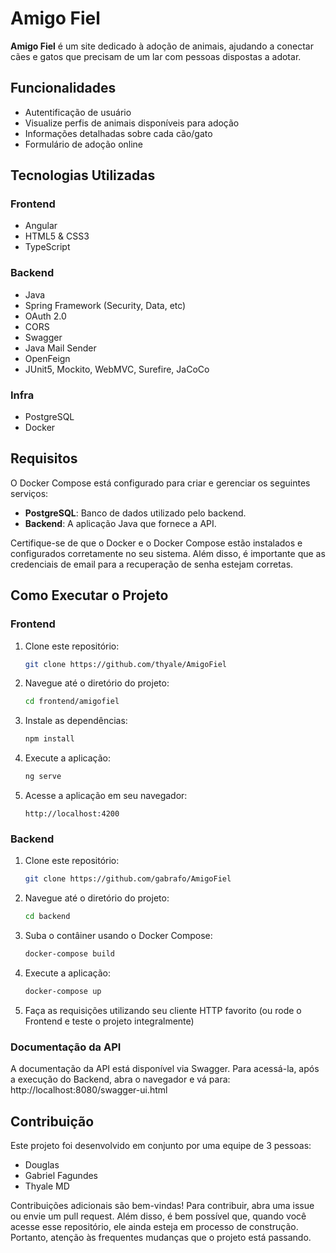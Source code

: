 # Amigo Fiel
**Amigo Fiel** é um site dedicado à adoção de animais, ajudando a conectar cães e gatos que precisam de um lar com pessoas dispostas a adotar.

## Funcionalidades
- Autentificação de usuário
- Visualize perfis de animais disponíveis para adoção
- Informações detalhadas sobre cada cão/gato
- Formulário de adoção online

## Tecnologias Utilizadas

### Frontend
- Angular
- HTML5 & CSS3
- TypeScript

### Backend
- Java
- Spring Framework (Security, Data, etc)
- OAuth 2.0
- CORS
- Swagger
- Java Mail Sender
- OpenFeign
- JUnit5, Mockito, WebMVC, Surefire, JaCoCo

### Infra
- PostgreSQL
- Docker

## Requisitos
O Docker Compose está configurado para criar e gerenciar os seguintes serviços:
- **PostgreSQL**: Banco de dados utilizado pelo backend.
- **Backend**: A aplicação Java que fornece a API.

Certifique-se de que o Docker e o Docker Compose estão instalados e configurados corretamente no seu sistema. Além disso, é importante que as credenciais de email para a recuperação de senha estejam corretas.

## Como Executar o Projeto

### Frontend
1. Clone este repositório:
    ```bash
    git clone https://github.com/thyale/AmigoFiel
    ```
2. Navegue até o diretório do projeto:
    ```bash
    cd frontend/amigofiel
    ```
3. Instale as dependências:
    ```bash
    npm install
    ```
4. Execute a aplicação:
    ```bash
    ng serve
    ```
5. Acesse a aplicação em seu navegador:
    ```
    http://localhost:4200
    ```

### Backend
1. Clone este repositório:
    ```bash
    git clone https://github.com/gabrafo/AmigoFiel
    ```
2. Navegue até o diretório do projeto:
    ```bash
    cd backend
    ```
3. Suba o contâiner usando o Docker Compose:
    ```bash
    docker-compose build
    ```
4. Execute a aplicação:
    ```bash
    docker-compose up
    ```
5. Faça as requisições utilizando seu cliente HTTP favorito (ou rode o Frontend e teste o projeto integralmente)

### Documentação da API
A documentação da API está disponível via Swagger. Para acessá-la, após a execução do Backend, abra o navegador e vá para:
http://localhost:8080/swagger-ui.html

## Contribuição
Este projeto foi desenvolvido em conjunto por uma equipe de 3 pessoas:
- Douglas
- Gabriel Fagundes
- Thyale MD

Contribuições adicionais são bem-vindas! Para contribuir, abra uma issue ou envie um pull request. Além disso, é bem possível que, quando você acesse esse repositório, ele ainda esteja em processo de construção.
Portanto, atenção às frequentes mudanças que o projeto está passando.
